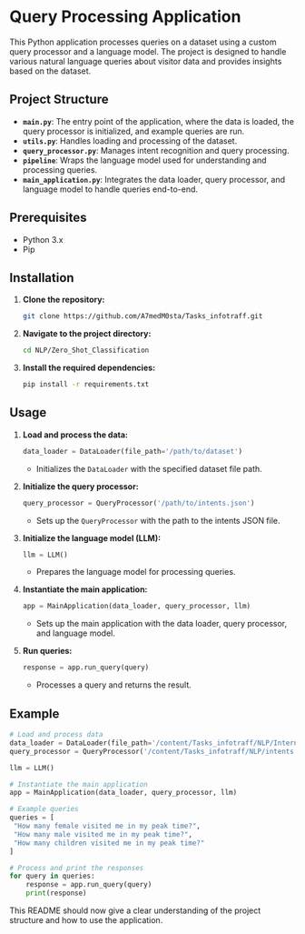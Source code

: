 # Query Processing Application

This Python application processes queries on a dataset using a custom query processor and a language model. The project is designed to handle various natural language queries about visitor data and provides insights based on the dataset.

## Project Structure

- **`main.py`**: The entry point of the application, where the data is loaded, the query processor is initialized, and example queries are run.
- **`utils.py`**: Handles loading and processing of the dataset.
- **`query_processor.py`**: Manages intent recognition and query processing.
- **`pipeline`**: Wraps the language model used for understanding and processing queries.
- **`main_application.py`**: Integrates the data loader, query processor, and language model to handle queries end-to-end.

## Prerequisites

- Python 3.x
- Pip

## Installation

1. **Clone the repository:**

   ```bash
   git clone https://github.com/A7medM0sta/Tasks_infotraff.git
   ```

2. **Navigate to the project directory:**

   ```bash
   cd NLP/Zero_Shot_Classification
   ```

3. **Install the required dependencies:**

   ```bash
   pip install -r requirements.txt
   ```

## Usage

1. **Load and process the data:**

   ```python
   data_loader = DataLoader(file_path='/path/to/dataset')
   ```

   - Initializes the `DataLoader` with the specified dataset file path.

2. **Initialize the query processor:**

   ```python
   query_processor = QueryProcessor('/path/to/intents.json')
   ```

   - Sets up the `QueryProcessor` with the path to the intents JSON file.

3. **Initialize the language model (LLM):**

   ```python
   llm = LLM()
   ```

   - Prepares the language model for processing queries.

4. **Instantiate the main application:**

   ```python
   app = MainApplication(data_loader, query_processor, llm)
   ```

   - Sets up the main application with the data loader, query processor, and language model.

5. **Run queries:**

   ```python
   response = app.run_query(query)
   ```

   - Processes a query and returns the result.

## Example

```python
# Load and process data
data_loader = DataLoader(file_path='/content/Tasks_infotraff/NLP/Intern NLP Dataset.xlsx')
query_processor = QueryProcessor('/content/Tasks_infotraff/NLP/intents.json')

llm = LLM()

# Instantiate the main application
app = MainApplication(data_loader, query_processor, llm)

# Example queries
queries = [
 "How many female visited me in my peak time?",
 "How many male visited me in my peak time?",
 "How many children visited me in my peak time?"
]

# Process and print the responses
for query in queries:
    response = app.run_query(query)
    print(response)
```

This README should now give a clear understanding of the project structure and how to use the application.
